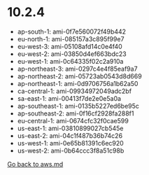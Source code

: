 
 # 10.2.4
- ap-south-1: ami-0f7e560072f49b442
- eu-north-1: ami-085157a3c895f99e7
- eu-west-3: ami-05108afd14c0e4f40
- eu-west-2: ami-03850d4ef663bdc23
- eu-west-1: ami-0c64335f02c2a910a
- ap-northeast-3: ami-0297c4e4f85eaf9a7
- ap-northeast-2: ami-05723ab0543d8d669
- ap-northeast-1: ami-0d9706756a1b62a50
- ca-central-1: ami-09934972049adc2bf
- sa-east-1: ami-00413f7de2e0e5a0a
- ap-southeast-1: ami-0135b5227ed6be95c
- ap-southeast-2: ami-0f16cf2928fa288f1
- eu-central-1: ami-0674cfc32f0cae599
- us-east-1: ami-03810899027cb545e
- us-east-2: ami-04c1f487b36b74c26
- us-west-1: ami-0e65b81391c6ec920
- us-west-2: ami-0b64ccc3f8a51c98b

[Go back to aws.md](../../aws.md) 
